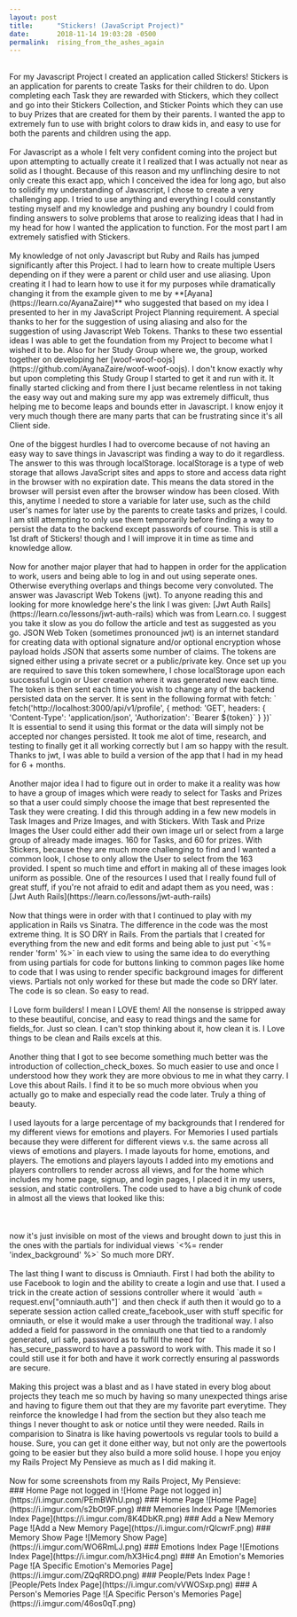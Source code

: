 ```yaml
---
layout: post
title:      "Stickers! (JavaScript Project)"
date:       2018-11-14 19:03:28 -0500
permalink:  rising_from_the_ashes_again
---
```



<br>
  For my Javascript Project I created an application called Stickers! Stickers is an application for parents to create Tasks for their children to do. Upon completing each Task they are rewarded with Stickers, which they collect and go into their Stickers Collection, and Sticker Points which they can use to buy Prizes that are created for them by their parents. I wanted the app to extremely fun to use with bright colors to draw kids in, and easy to use for both the parents and children using the app. 
<br>
<br>
  For Javascript as a whole I felt very confident coming into the project but upon attempting to actually create it I realized that I was actually not near as solid as I thought. Because of this reason and my unflinching desire to not only create this exact app, which I conceived the idea for long ago, but also to solidify my understanding of Javascript, I chose to create a very challenging app. I tried to use anything and everything I could constantly testing myself and my knowledge and pushing any boundry I could from finding answers to solve problems that arose to realizing ideas that I had in my head for how I wanted the application to function. For the most part I am extremely satisfied with Stickers.
<br>
<br>
   My knowledge of not only Javascript but Ruby and Rails has jumped significantly after this Project. I had to learn how to create multiple Users depending on if they were a parent or child user and use aliasing. Upon creating it I had to learn how to use it for my purposes while dramatically changing it from the example given to me by **[Ayana](https://learn.co/AyanaZaire)** who suggested that based on my idea I presented to her in my JavaScript Project Planning requirement. A special thanks to her for the suggestion of using aliasing and also for the suggestion of using Javascript Web Tokens. Thanks to these two essential ideas I was able to get the foundation from my Project to become what I wished it to be. Also for her Study Group where we, the group, worked together on developing her [woof-woof-oojs](https://github.com/AyanaZaire/woof-woof-oojs). I don't know exactly why but upon completing this Study Group I started to get it and run with it. It finally started clicking and from there I just became relentless in not taking the easy way out and making sure my app was extremely difficult, thus helping me to become leaps and bounds etter in Javascript. I know enjoy it very much though there are many parts that can be frustrating since it's all Client side.
<br>
<br>
  One of the biggest hurdles I had to overcome because of not having an easy way to save things in Javascript was finding a way to do it regardless. The answer to this was through localStorage. localStorage is a type of web storage that allows JavaScript sites and apps to store and access data right in the browser with no expiration date. This means the data stored in the browser will persist even after the browser window has been closed. With this, anytime I needed to store a variable for later use, such as the child user's names for later use by the parents to create tasks and prizes, I could. I am still attempting to only use them temporarily before finding a way to persist the data to the backend except passwords of course. This is still a 1st draft of Stickers! though and I will improve it in time as time and knowledge allow. 
<br>
<br>
  Now for another major player that had to happen in order for the application to work, users and being able to log in and out using seperate ones. Otherwise everything overlaps and things become very convoluted. The answer was Javascript Web Tokens (jwt). To anyone reading this and looking for more knowledge here's the link I was given: [Jwt Auth Rails](https://learn.co/lessons/jwt-auth-rails) which was from Learn.co. I suggest you take it slow as you do follow the article and test as suggested as you go. JSON Web Token (sometimes pronounced jwt) is an internet standard for creating data with optional signature and/or optional encryption whose payload holds JSON that asserts some number of claims. The tokens are signed either using a private secret or a public/private key. Once set up you are required to save this token somewhere, I chose localStorage upon each successful Login or User creation where it was generated new each time. The token is then sent each time you wish to change any of the backend persisted data on the server. It is sent in the following format with fetch: 
	` fetch('http://localhost:3000/api/v1/profile', {
        method: 'GET',
        headers: {
          'Content-Type': 'application/json',
          'Authorization': `Bearer ${token}`
        }
      })`
<br>
  It is essential to send it using this format or the data will simply not be accepted nor changes persisted. It took me alot of time, research, and testing to finally get it all working correctly but I am so happy with the result. Thanks to jwt, I was able to build a version of the app that I had in my head for 6 + months. 
<br>
<br>
  Another major idea I had to figure out in order to make it a reality was how to have a group of images which were ready to select for Tasks and Prizes so that a user could simply choose the image that best represented the Task they were creating. I did this through adding in a few new models in Task Images and Prize Images, and with Stickers. With Task and Prize Images the User could either add their own image url or select from a large group of already made images. 160 for Tasks, and 60 for prizes. With Stickers, because they are much more challenging to find and I wanted a common look, I chose to only allow the User to select from the 163 provided. I spent so much time and effort in making all of these images look uniform as possible. One of the resources I used that I really found full of great stuff, if you're not afraid to edit and adapt them as you need, was : [Jwt Auth Rails](https://learn.co/lessons/jwt-auth-rails)
<br>
<br>
  Now that things were in order with that I continued to play with my application in Rails vs Sinatra. The difference in the code was the most extreme thing. It is SO DRY in Rails. From the partials that I created for everything from the new and edit forms and being able to just put `<%= render 'form' %>` in each view to using the same idea to do everything from using partials for code for buttons linking to common pages like home to code that I was using to render specific background images for different views. Partials not only worked for these but made the code so DRY later. The code is so clean. So easy to read. 
<br>
<br>
I Love form builders! I mean I LOVE them! All the nonsense is stripped away to these beautiful, concise, and easy to read things and the same for fields_for. Just so clean. I can't stop thinking about it, how clean it is. I Love things to be clean and Rails excels at this.
<br>
<br>
  Another thing that I got to see become something much better was the introduction of collection_check_boxes. So much easier to use and once I understood how they work they are more obvious to me in what they carry. I Love this about Rails. I find it to be so much more obvious when you actually go to make and especially read the code later. Truly a thing of beauty. 
<br>
<br>
  I used layouts for a large percentage of my backgrounds that I rendered for my different views for emotions and players. For Memories I used partials because they were different for different views v.s. the same across all views of emotions and players. I made layouts for home, emotions, and players. The emotions and players layouts I added into my emotions and players controllers to render across all views, and for the home which includes my home page, signup, and login pages, I placed it in my users, session, and static controllers. The code used to have a big chunk of code in almost all the views that looked like this:
<br>
<br>
 	 <body style="background: url(https://i.imgur.com/ZzijxMd.jpg) center no-repeat;
     background-size: cover;background-attachment: fixed;">
   <!–– Background from wallpapersafari.com ––>
<br>
<br>
 now it's just invisible on most of the views and brought down to just this in the ones with the partials for individual views `<%= render 'index_background' %>` So much more DRY.
<br>
<br>
  The last thing I want to discuss is Omniauth. First I had both the ability to use Facebook to login and the ability to create a login and use that. I used a trick in the create action of sessions controller where it would `auth = request.env["omniauth.auth"]` and then check if auth then it would go to a seperate session action called create_facebook_user with stuff specific for omniauth, or else it would make a user through the traditional way. I also added a field for password in the omniauth one that tied to a randomly generated, url safe, password as to fulfill the need for has_secure_password to have a password to work with. This made it so I could still use it for both and have it work correctly ensuring al passwords are secure.
<br>
<br>
  Making this project was a blast and as I have stated in every blog about projects they teach me so much by having so many unexpected things arise and having to figure them out that they are my favorite part everytime. They reinforce the knowledge I had from the section but they also teach me things I never thought to ask or notice until they were needed. Rails in comparision to Sinatra is like having powertools vs regular tools to build a house. Sure, you can get it done either way, but not only are the powertools going to be easier but they also build a more solid house. I hope you enjoy my Rails Project My Pensieve as much as I did making it.
<br>
<br>
Now for some screenshots from my Rails Project, My Pensieve:
<br>
###                                                   Home Page not logged in
![Home Page not logged in](https://i.imgur.com/PEmBWhU.png)
###                                                   Home Page
![Home Page](https://i.imgur.com/s2bOt9F.png)
###                                                   Memories Index Page
![Memories Index Page](https://i.imgur.com/8K4DbKR.png)
###                                                   Add a New Memory Page
![Add a New Memory Page](https://i.imgur.com/rQlcwrF.png)
###                                                   Memory Show Page
![Memory Show Page](https://i.imgur.com/WO6RmLJ.png)
###                                                   Emotions Index Page
![Emotions Index Page](https://i.imgur.com/hX3Hic4.png)
###                                                   An Emotion's Memories Page
![A Specific Emotion's Memories Page](https://i.imgur.com/ZQqRRDO.png)
###                                                   People/Pets Index Page
![People/Pets Index Page](https://i.imgur.com/vVWOSxp.png)
###                                                   A Person's Memories Page
![A Specific Person's Memories Page](https://i.imgur.com/46os0qT.png)
